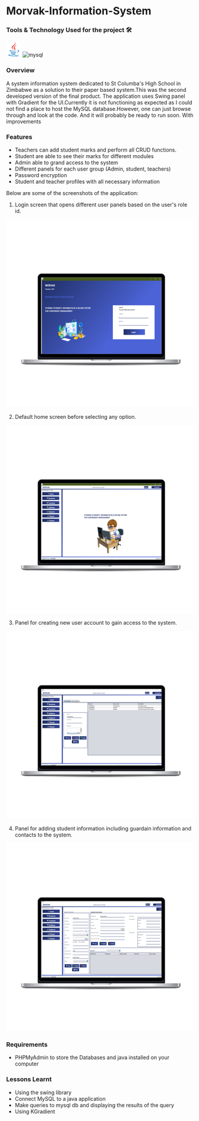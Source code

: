 # Morvak-Information-System

### Tools & Technology Used for the project 🛠
 <p align="left">
    <img src="https://raw.githubusercontent.com/devicons/devicon/master/icons/java/java-original.svg" alt="java" width="40" height="40"/>
    <img src="https://www.vectorlogo.zone/logos/mysql/mysql-ar21.svg" alt="mysql" width="40" height="40"/>
 </p>

### Overview
A system information system dedicated to St Columba's High School in Zimbabwe as a solution to their paper based system.This was the second developed version of the final product. The application uses Swing panel with Gradient for the UI.Currently it is not functioning as expected as I could not find a place to host the MySQL database.However, one can just browse through and look at the code. And it will probably be ready to run soon. With improvements

### Features

* Teachers can add student marks and perform all CRUD functions.
* Student are able to see their marks for different modules
* Admin able to grand access to the system
* Different panels for each user group (Admin, student, teachers)
* Password encryption
* Student and teacher profiles with all necessary information

Below are some of the screenshots of the application:

1. Login screen that opens different user panels based on the user's role id.
<p align="left"> <img src="https://github.com/TOLANY-LANNIE/Morvak-Information-System/blob/master/screenshots/image_edit_0.png"/>

2. Default home screen before selecting any option.
<p align="left"><img src="https://github.com/TOLANY-LANNIE/Morvak-Information-System/blob/master/screenshots/image_edit_1.png"/>

3. Panel for creating new user account to gain access to the system.
<p align="left"> <img src="https://github.com/TOLANY-LANNIE/Morvak-Information-System/blob/master/screenshots/image_edit_2.png"/>

4. Panel for adding student information including guardain information and contacts to the system.
<p align="left"><img src="https://github.com/TOLANY-LANNIE/Morvak-Information-System/blob/master/screenshots/image_edit_3.png"/>



 ### Requirements
 * PHPMyAdmin to store the Databases and java installed on your computer
 
  ### Lessons Learnt
  - Using the swing library
  - Connect MySQL to a java application
  - Make queries to mysql db and displaying the results of the query
  - Using KGradient
 


